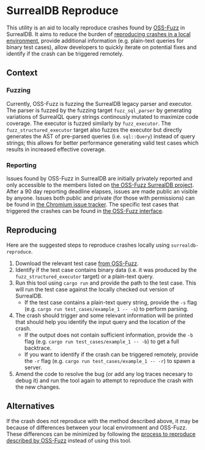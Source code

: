 # SurrealDB Reproduce

This utility is an aid to locally reproduce crashes found by [OSS-Fuzz](https://oss-fuzz.com/) in SurrealDB. It aims to reduce the burden of [reproducing crashes in a local environment](https://google.github.io/oss-fuzz/advanced-topics/reproducing/), provide additional information (e.g. plain-text queries for binary test cases), allow developers to quickly iterate on potential fixes and identify if the crash can be triggered remotely.

## Context

### Fuzzing

Currently, OSS-Fuzz is fuzzing the SurrealDB legacy parser and executor. The parser is fuzzed by the fuzzing target `fuzz_sql_parser` by generating variations of SurrealQL query strings continously mutated to maximize code coverage. The executor is fuzzed similarly by `fuzz_executor`. The `fuzz_structured_executor` target also fuzzes the executor but directly generates the AST of pre-parsed queries (i.e. `sql::Query`) instead of query strings; this allows for better performance generating valid test cases which results in increased effective coverage.

### Reporting

Issues found by OSS-Fuzz in SurrealDB are initially privately reported and only accessible to the members listed on [the OSS-Fuzz SurrealDB project](https://github.com/google/oss-fuzz/blob/master/projects/surrealdb/project.yaml#L5). After a 90 day reporting deadline elapses, issues are made public an visible by anyone. Issues both public and private (for those with permissions) can be found in [the Chromium issue tracker](https://oss-fuzz.com/testcases?open=yes&project=surrealdb). The specific test cases that triggered the crashes can be found in [the OSS-Fuzz interface](https://oss-fuzz.com/testcases?open=yes&project=surrealdb).

## Reproducing

Here are the suggested steps to reproduce crashes locally using `surrealdb-reproduce`.

1. Download the relevant test case [from OSS-Fuzz](https://oss-fuzz.com/testcases?open=yes&project=surrealdb).
2. Identify if the test case contains binary data (i.e. it was produced by the `fuzz_structured_executor` target) or a plain-text query.
3. Run this tool using `cargo run` and provide the path to the test case. This will run the test case against the locally checked out version of SurrealDB.
   - If the test case contains a plain-text query string, provide the `-s` flag (e.g. `cargo run test_cases/example_1 -- -s`) to perform parsing.
4. The crash should trigger and some relevant information will be printed that should help you identify the input query and the location of the crash.
   - If the output does not contain sufficient information, provide the `-b` flag (e.g. `cargo run test_cases/example_1 -- -b`) to get a full backtrace.
   - If you want to identify if the crash can be triggered remotely, provide the `-r` flag (e.g. `cargo run test_cases/example_1 -- -r`) to spawn a server.
5. Amend the code to resolve the bug (or add any log traces necesary to debug it) and run the tool again to attempt to reproduce the crash with the new changes.

## Alternatives

If the crash does not reproduce with the method described above, it may be because of differences between your local enviromnent and OSS-Fuzz. These differences can be minimized by following the [process to reproduce described by OSS-Fuzz](https://google.github.io/oss-fuzz/advanced-topics/reproducing/) instead of using this tool.
